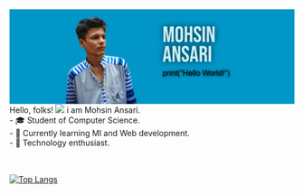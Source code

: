 

<!--
**mohsinogen/mohsinogen** is a ✨ _special_ ✨ repository because its `README.md` (this file) appears on your GitHub profile.

Here are some ideas to get you started:


-->

<img src="/images/cover.png" align="center" title="hover text">
Hello, folks! <img src="https://raw.githubusercontent.com/MartinHeinz/MartinHeinz/master/wave.gif" width="35px">
i am Mohsin Ansari.  <br/>
- 🎓 Student of Computer Science.  <br/>
- 🌱 Currently learning Ml and Web development.  <br/>
- 🕺 Technology enthusiast.  <br/>
<br/><br/>

 

[![Top Langs](https://github-readme-stats.vercel.app/api/top-langs/?username=mohsinogen&langs_count=8&layout=compact&theme=dark)](https://github.com/anuraghazra/github-readme-stats)

